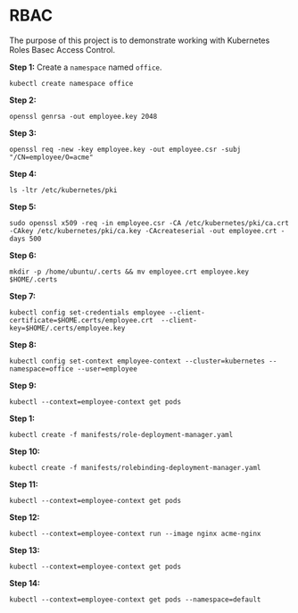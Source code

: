# RBAC

The purpose of this project is to demonstrate working with Kubernetes Roles Basec Access Control.

**Step 1:** Create a `namespace` named `office`.

`kubectl create namespace office`

**Step 2:**

`openssl genrsa -out employee.key 2048`

**Step 3:**

`openssl req -new -key employee.key -out employee.csr -subj "/CN=employee/O=acme"`

**Step 4:**

`ls -ltr /etc/kubernetes/pki`

**Step 5:**

`sudo openssl x509 -req -in employee.csr -CA /etc/kubernetes/pki/ca.crt -CAkey /etc/kubernetes/pki/ca.key -CAcreateserial -out employee.crt -days 500`

**Step 6:**

`mkdir -p /home/ubuntu/.certs && mv employee.crt employee.key $HOME/.certs`

**Step 7:**

`kubectl config set-credentials employee --client-certificate=$HOME.certs/employee.crt  --client-key=$HOME/.certs/employee.key`

**Step 8:**

`kubectl config set-context employee-context --cluster=kubernetes --namespace=office --user=employee`

**Step 9:**

`kubectl --context=employee-context get pods`

**Step 1:**

`kubectl create -f manifests/role-deployment-manager.yaml`

**Step 10:**

`kubectl create -f manifests/rolebinding-deployment-manager.yaml`

**Step 11:**

`kubectl --context=employee-context get pods`

**Step 12:**

`kubectl --context=employee-context run --image nginx acme-nginx`

**Step 13:**

`kubectl --context=employee-context get pods`

**Step 14:**

`kubectl --context=employee-context get pods --namespace=default`